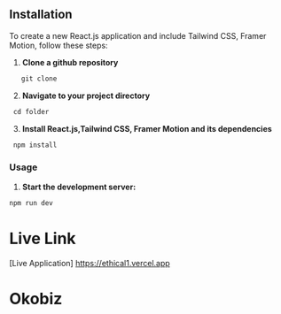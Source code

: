 ## Installation

To create a new React.js application and include Tailwind CSS, Framer Motion, follow these steps:

1. **Clone a github repository**

```js
   git clone
```

2. **Navigate to your project directory**

```js
 cd folder
```

3. **Install React.js,Tailwind CSS, Framer Motion and its dependencies**

```js
 npm install
```

### Usage

1. **Start the development server:**

```js
npm run dev
```

# Live Link

[Live Application] https://ethical1.vercel.app
# Okobiz

